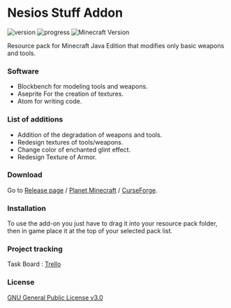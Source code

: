 # Nesios Stuff Addon

![version](https://img.shields.io/github/v/release/N3siOS/Nesios_Stuff_Addon?label=Last%20release)
![progress](https://img.shields.io/badge/v1.3.1%20Progress-25%25-blueviolet)
![Minecraft Version](https://img.shields.io/badge/Minecraft%20Version-1.18.x+-inactive)


Resource pack for Minecraft Java Edition that modifies only basic weapons and tools.

### Software

- Blockbench for modeling tools and weapons. 
- Aseprite For the creation of textures. 
- Atom for writing code.

### List of additions

- Addition of the degradation of weapons and tools.
- Redesign textures of tools/weapons.
- Change color of enchanted glint effect.
- Redesign Texture of Armor.

### Download

Go to [Release page](https://github.com/N3siOS/Nesios_Stuff_Addon/releases) / [Planet Minecraft](https://www.planetminecraft.com/texture-pack/nesios-better-stuff/) / [CurseForge](https://www.curseforge.com/minecraft/texture-packs/nesios-stuff-addon).

### Installation

To use the add-on you just have to drag it into your resource pack folder, then in game place it at the top of your selected pack list.

### Project tracking

Task Board :  [Trello](https://trello.com/b/YKjshhmy/public-task-board) 

### License

[GNU General Public License v3.0](https://choosealicense.com/licenses/gpl-3.0/)
